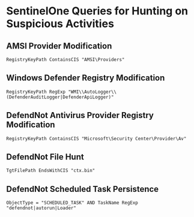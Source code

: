 # SentinelOne Queries for Hunting on Suspicious Activities

## AMSI Provider Modification 

```
RegistryKeyPath ContainsCIS "AMSI\Providers" 
```
 

## Windows Defender Registry Modification 
```
RegistryKeyPath RegExp "WMI\\AutoLogger\\(DefenderAuditLogger|DefenderApiLogger)"  
```

 
## DefendNot Antivirus Provider Registry Modification 
```
RegistryKeyPath ContainsCIS "Microsoft\Security Center\Provider\Av"  
```
 

## DefendNot File Hunt 
```
TgtFilePath EndsWithCIS "ctx.bin" 
```
 
## DefendNot  Scheduled Task Persistence 
```
ObjectType = "SCHEDULED_TASK" AND TaskName RegExp "defendnot|autorun|Loader" 
```
